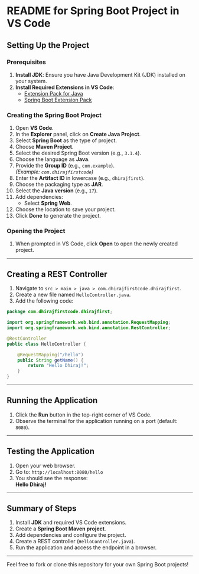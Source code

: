 # README for Spring Boot Project in VS Code

## Setting Up the Project

### Prerequisites
1. **Install JDK**: Ensure you have Java Development Kit (JDK) installed on your system.
2. **Install Required Extensions in VS Code**:
   - [Extension Pack for Java](https://marketplace.visualstudio.com/items?itemName=vscjava.vscode-java-pack)
   - [Spring Boot Extension Pack](https://marketplace.visualstudio.com/items?itemName=Pivotal.vscode-spring-boot)

### Creating the Spring Boot Project
1. Open **VS Code**.
2. In the **Explorer** panel, click on **Create Java Project**.
3. Select **Spring Boot** as the type of project.
4. Choose **Maven Project**.
5. Select the desired Spring Boot version (e.g., `3.1.4`).
6. Choose the language as **Java**.
7. Provide the **Group ID** (e.g., `com.example`).  
   *(Example: `com.dhirajfirstcode`)*
8. Enter the **Artifact ID** in lowercase (e.g., `dhirajfirst`).
9. Choose the packaging type as **JAR**.
10. Select the **Java version** (e.g., `17`).
11. Add dependencies:
    - Select **Spring Web**.
12. Choose the location to save your project.
13. Click **Done** to generate the project.

### Opening the Project
1. When prompted in VS Code, click **Open** to open the newly created project.

---

## Creating a REST Controller

1. Navigate to `src > main > java > com.dhirajfirstcode.dhirajfirst`.
2. Create a new file named `HelloController.java`.
3. Add the following code:

```java
package com.dhirajfirstcode.dhirajfirst;

import org.springframework.web.bind.annotation.RequestMapping;
import org.springframework.web.bind.annotation.RestController;

@RestController
public class HelloController {

    @RequestMapping("/hello")
    public String getName() {
        return "Hello Dhiraj!";
    }
}
```

---

## Running the Application

1. Click the **Run** button in the top-right corner of VS Code.
2. Observe the terminal for the application running on a port (default: `8080`).

---

## Testing the Application

1. Open your web browser.
2. Go to: `http://localhost:8080/hello`
3. You should see the response:  
   **Hello Dhiraj!**

---

## Summary of Steps

1. Install **JDK** and required VS Code extensions.
2. Create a **Spring Boot Maven project**.
3. Add dependencies and configure the project.
4. Create a REST controller (`HelloController.java`).
5. Run the application and access the endpoint in a browser.

---

Feel free to fork or clone this repository for your own Spring Boot projects!

